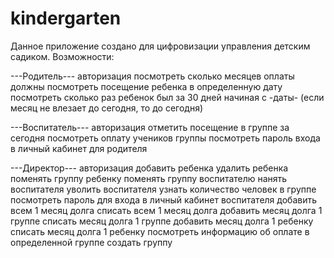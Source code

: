 # kindergarten
Данное приложение создано для цифровизации управления детским садиком.
Возможности:

---Родитель---
авторизация
посмотреть сколько месяцев оплаты должны
посмотреть посещение ребенка в определенную дату
посмотреть сколько раз ребенок был за 30 дней начиная с -даты- (если месяц не влезает до сегодня, то до сегодня)

---Воспитатель---
авторизация
отметить посещение в группе за сегодня
посмотреть оплату учеников группы
посмотреть пароль входа в личный кабинет для родителя

---Директор---
авторизация
добавить ребенка
удалить ребенка
поменять группу ребенку
поменять группу воспитателю
нанять воспитателя
уволить воспитателя
узнать количество человек в группе
посмотреть пароль для входа в личный кабинет воспитателя
добавить всем 1 месяц долга
списать всем 1 месяц долга
добавить месяц долга 1 группе
списать месяц долга 1 группе
добавить месяц долга 1 ребенку
списать месяц долга 1 ребенку
посмотреть информацию об оплате в определенной группе
создать группу
